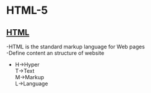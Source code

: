 # HTML-5
## [HTML](HTML-5)

-HTML is the standard markup language for Web pages<br>
-Define content an structure of website<br>
- H->Hyper<br>
  T->Text<br>
  M->Markup<br>
  L->Language

 

